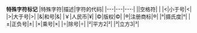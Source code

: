 **特殊字符标记**
|特殊字符|描述|字符的代码|
|---|---|---·|
||空格符|&nbsp;|
|<|小于号|&lt;|
|>|大于号|&gt;|
|&|和号|&amp;|
|￥|人民币|&yen;|
|©|版权|&copy;|
|®|注册商标|&reg;|
|°|摄氏度|&deg;|
|±|正负号|&plusmn;|
|×|乘号|&times;|
|÷|除号|&divide;|
|²|平方2|&sup2;|
|³|立方3|&sup3;|